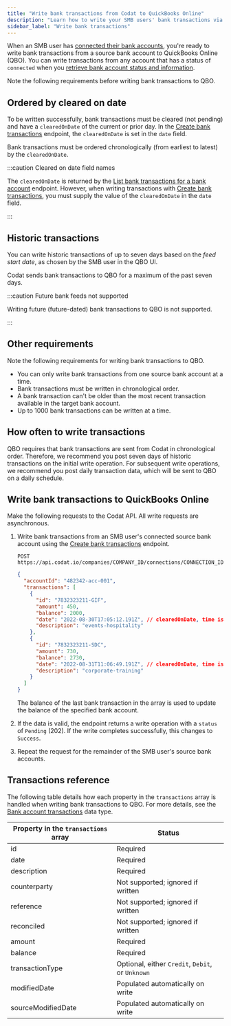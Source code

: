 ```yaml
---
title: "Write bank transactions from Codat to QuickBooks Online"
description: "Learn how to write your SMB users' bank transactions via our QuickBooks Online Bank Feeds integration"
sidebar_label: "Write bank transactions"
---
```


When an SMB user has [connected their bank accounts](/integrations/bank-feeds/qbo-bank-feeds/qbo-bank-feeds-smb-user), you're ready to write bank transactions from a source bank account to QuickBooks Online (QBO). You can write transactions from any account that has a status of `connected` when you [retrieve bank account status and information](/integrations/bank-feeds/qbo-bank-feeds/qbo-bank-feeds-setup#retrieve-bank-account-status-and-information).

Note the following requirements before writing bank transactions to QBO.

## Ordered by cleared on date

To be written successfully, bank transactions must be cleared (not pending) and have a `clearedOnDate` of the current or prior day. In the [Create bank transactions](/accounting-api#/operations/create-bank-transactions) endpoint, the `clearedOnDate` is set in the `date` field.

Bank transactions must be ordered chronologically (from earliest to latest) by the `clearedOnDate`.

:::caution Cleared on date field names

The `clearedOnDate` is returned by the [List bank transactions for a bank account](/accounting-api#/operations/list-bank-account-transactions) endpoint. However, when writing transactions with [Create bank transactions](/accounting-api#/operations/create-bank-transactions), you must supply the value of the `clearedOnDate` in the `date` field.

:::

## Historic transactions

You can write historic transactions of up to seven days based on the _feed start date_, as chosen by the SMB user in the QBO UI.

Codat sends bank transactions to QBO for a maximum of the past seven days.

:::caution Future bank feeds not supported

Writing future (future-dated) bank transactions to QBO is not supported.

:::

## Other requirements

Note the following requirements for writing bank transactions to QBO.

- You can only write bank transactions from one source bank account at a time.
- Bank transactions must be written in chronological order.
- A bank transaction can't be older than the most recent transaction available in the target bank account.
- Up to 1000 bank transactions can be written at a time.

## How often to write transactions

QBO requires that bank transactions are sent from Codat in chronological order. Therefore, we recommend you post seven days of historic transactions on the initial write operation. For subsequent write operations, we recommend you post daily transaction data, which will be sent to QBO on a daily schedule.

## Write bank transactions to QuickBooks Online

Make the following requests to the Codat API. All write requests are asynchronous.

1. Write bank transactions from an SMB user's connected source bank account using the [Create bank transactions](/accounting-api#/operations/create-bank-transactions) endpoint.

   ```http
   POST https://api.codat.io/companies/COMPANY_ID/connections/CONNECTION_ID/push/bankAccounts/ACCOUNT_ID/bankTransactions
   ```

   ```json title="Example request body (all fields are mandatory)"
   {
     "accountId": "482342-acc-001",
     "transactions": [
       {
         "id": "7832323211-GIF",
         "amount": 450,
         "balance": 2000,
         "date": "2022-08-30T17:05:12.191Z", // clearedOnDate, time is optional
         "description": "events-hospitality"
       },
       {
         "id": "7832323211-SDC",
         "amount": 730,
         "balance": 2730,
         "date": "2022-08-31T11:06:49.191Z", // clearedOnDate, time is optional
         "description": "corporate-training"
       }
     ]
   }
   ```

   The balance of the last bank transaction in the array is used to update the balance of the specified bank account.

2. If the data is valid, the endpoint returns a write operation with a `status` of `Pending` (202). If the write completes successfully, this changes to `Success`.

3. Repeat the request for the remainder of the SMB user's source bank accounts.

## Transactions reference

The following table details how each property in the `transactions` array is handled when writing bank transactions to QBO. For more details, see the [Bank account transactions](/accounting-api#/schemas/BankTransactions) data type.

| **Property in the `transactions` array**   | **Status**                                       |
|--------------------------------------------|--------------------------------------------------|
| id                                         | Required                                         |
| date                                       | Required                                         |
| description                                | Required                                         |
| counterparty                               | Not supported; ignored if written                 |
| reference                                  | Not supported; ignored if written                 |
| reconciled                                 | Not supported; ignored if written                 |
| amount                                     | Required                                         |
| balance                                    | Required                                         |
| transactionType                            | Optional, either `Credit`, `Debit`, or `Unknown` |
| modifiedDate                               | Populated automatically on write                  |
| sourceModifiedDate                         | Populated automatically on write                  |
